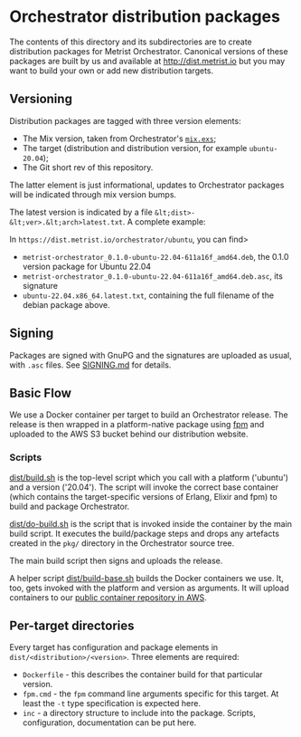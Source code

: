 # Orchestrator distribution packages

The contents of this directory and its subdirectories are to create distribution packages for Metrist Orchestrator.
Canonical versions of these packages are built by us and available at http://dist.metrist.io but you may want to
build your own or add new distribution targets.

## Versioning

Distribution packages are tagged with three version elements:

* The Mix version, taken from Orchestrator's [`mix.exs`](../mix.exs);
* The target (distribution and distribution version, for example `ubuntu-20.04`);
* The Git short rev of this repository.

The latter element is just informational, updates to Orchestrator packages will be indicated through mix version bumps.

The latest version is indicated by a file `&lt;dist>-&lt;ver>.&lt;arch>latest.txt`. A complete example:

In `https://dist.metrist.io/orchestrator/ubuntu`, you can find>

* `metrist-orchestrator_0.1.0-ubuntu-22.04-611a16f_amd64.deb`, the 0.1.0 version package for Ubuntu 22.04
* `metrist-orchestrator_0.1.0-ubuntu-22.04-611a16f_amd64.deb.asc`, its signature
* `ubuntu-22.04.x86_64.latest.txt`, containing the full filename of the debian package above.

## Signing

Packages are signed with GnuPG and the signatures are uploaded as usual, with `.asc` files. See [SIGNING.md](SIGNING.md)
for details.

## Basic Flow

We use a Docker container per target to build an Orchestrator release. The release is then wrapped in a
platform-native package using [fpm](https://fpm.readthedocs.io/) and uploaded to the AWS S3 bucket behind
our distribution website.

### Scripts

[dist/build.sh](dist/build.sh) is the top-level script which you call with a platform ('ubuntu') and a version
('20.04'). The script will invoke the correct base container (which contains the target-specific versions of
Erlang, Elixir and fpm) to build and package Orchestrator.

[dist/do-build.sh](dist/do-build.sh) is the script that is invoked inside the container by the main build script. It
executes the build/package steps and drops any artefacts created in the `pkg/` directory in the Orchestrator
source tree.

The main build script then signs and uploads the release.

A helper script [dist/build-base.sh](dist/build-base.sh) builds the Docker containers we use. It, too, gets
invoked with the platform and version as arguments. It will upload containers to our [public container repository
in AWS](https://gallery.ecr.aws/metrist).

## Per-target directories

Every target has configuration and package elements in `dist/<distribution>/<version>`. Three elements are required:

* `Dockerfile` - this describes the container build for that particular version.
* `fpm.cmd` - the `fpm` command line arguments specific for this target. At least the `-t` type specification
  is expected here.
* `inc` - a directory structure to include into the package. Scripts, configuration, documentation can be put here.
